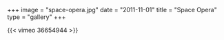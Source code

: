 +++
image = "space-opera.jpg"
date = "2011-11-01"
title = "Space Opera"
type = "gallery"
+++

{{< vimeo 36654944 >}}